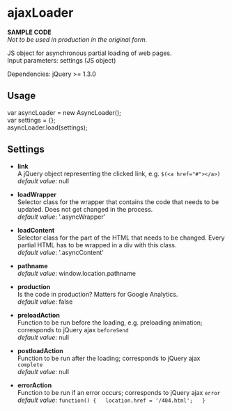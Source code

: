 # ajaxLoader

<b>SAMPLE CODE</b>  
*Not to be used in production in the original form.*

JS object for asynchronous partial loading of web pages.  
Input parameters: settings (JS object)  

Dependencies: jQuery >= 1.3.0

Usage  
-------------------------
var asyncLoader = new AsyncLoader();  
var settings = {};  
asyncLoader.load(settings); 

Settings  
-------------------------
- <b>link</b>  
A jQuery object representing the clicked link, e.g. ``$(<a href="#"></a>)``  
*default value*: null  

- <b>loadWrapper</b>  
Selector class for the wrapper that contains the code that needs to be updated. Does not get changed in the process.   
*default value*: '.asyncWrapper'  

- <b>loadContent</b>  
Selector class for the part of the HTML that needs to be changed. Every partial HTML has to be wrapped in a div with this class.  
*default value*: '.asyncContent'  

- <b>pathname</b>  
*default value*: window.location.pathname  

- <b>production</b>  
Is the code in production? Matters for Google Analytics.  
*default value*: false  

- <b>preloadAction</b>  
Function to be run before the loading, e.g. preloading animation; corresponds to jQuery ajax `beforeSend`  
*default value*: null  

- <b>postloadAction</b>  
Function to be run after the loading; corresponds to jQuery ajax `complete`  
*default value*: null  

- <b>errorAction</b>  
Function to be run if an error occurs; corresponds to jQuery ajax `error`  
*default value*: 
``function() {  
   location.href = '/404.html';  
 }``
